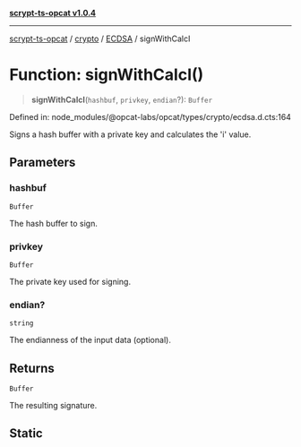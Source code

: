 [**scrypt-ts-opcat v1.0.4**](../../../../../README.md)

***

[scrypt-ts-opcat](../../../../../README.md) / [crypto](../../../README.md) / [ECDSA](../README.md) / signWithCalcI

# Function: signWithCalcI()

> **signWithCalcI**(`hashbuf`, `privkey`, `endian`?): `Buffer`

Defined in: node\_modules/@opcat-labs/opcat/types/crypto/ecdsa.d.cts:164

Signs a hash buffer with a private key and calculates the 'i' value.

## Parameters

### hashbuf

`Buffer`

The hash buffer to sign.

### privkey

`Buffer`

The private key used for signing.

### endian?

`string`

The endianness of the input data (optional).

## Returns

`Buffer`

The resulting signature.

## Static
